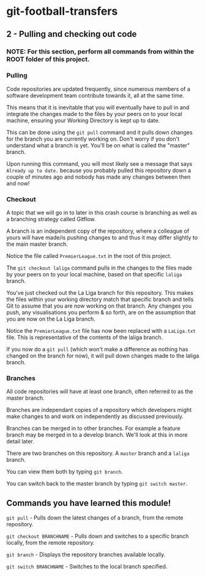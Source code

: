 # git-football-transfers

## 2 - Pulling and checking out code

### NOTE: For this section, perform all commands from within the ROOT folder of this project.

### Pulling

Code repositories are updated frequently, since numerous members of a software development team contribute towards it, all at the same time.

This means that it is inevitable that you will eventually have to pull in and integrate the changes made to the files by your peers on to your local machine, ensuring your Working Directory is kept up to date.

This can be done using the `git pull` command and it pulls down changes for the branch you are currently working on. Don't worry if you don't understand what a branch is yet. You'll be on what is called the "master" branch.

Upon running this command, you will most likely see a message that says `Already up to date.` because you probably pulled this repository down a couple of minutes ago and nobody has made any changes between then and now!

### Checkout

A topic that we will go in to later in this crash course is branching as well as a branching strategy called Gitflow.

A branch is an independent copy of the repository, where a colleague of yours will have made/is pushing changes to and thus it may differ slightly to the main master branch.

Notice the file called `PremierLeague.txt` in the root of this project.

The `git checkout laliga` command pulls in the changes to the files made by your peers on to your local machine, based on that specific `laliga` branch.

You've just checked out the La Liga branch for this repository. This makes the files within your working directory match that specific branch and tells Git to assume that you are now working on that branch. Any changes you push, any visualisations you perform & so forth, are on the assumption that you are now on the La Liga branch.

Notice the `PremierLeague.txt` file has now been replaced with a `LaLiga.txt` file. This is representative of the contents of the laliga branch.

If you now do a `git pull` (which won't make a difference as nothing has changed on the branch for now), it will pull down changes made to the laliga branch.

### Branches

All code repositories will have at least one branch, often referred to as the master branch.

Branches are independant copies of a repository which developers might make changes to and work on independently as discussed previously.

Branches can be merged in to other branches. For example a feature branch may be merged in to a develop branch. We'll look at this in more detail later.

There are two branches on this repository. A `master` branch and a `laliga` branch.

You can view them both by typing `git branch`.

You can switch back to the master branch by typing `git switch master`.

## Commands you have learned this module!

`git pull` - Pulls down the latest changes of a branch, from the remote repository.

`git checkout BRANCHNAME` - Pulls down and switches to a specific branch locally, from the remote repository.

`git branch` - Displays the repository branches available locally.

`git switch BRANCHNAME` - Switches to the local branch specified.

